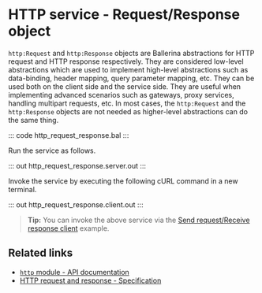 # HTTP service - Request/Response object

`http:Request` and `http:Response` objects are Ballerina abstractions for HTTP request and HTTP response respectively. They are considered low-level abstractions which are used to implement high-level abstractions such as data-binding, header mapping, query parameter mapping, etc. They can be used both on the client side and the service side. They are useful when implementing advanced scenarios such as gateways, proxy services, handling multipart requests, etc. In most cases, the `http:Request` and the `http:Response` objects are not needed as higher-level abstractions can do the same thing.

::: code http_request_response.bal :::

Run the service as follows.

::: out http_request_response.server.out :::

Invoke the service by executing the following cURL command in a new terminal.

::: out http_request_response.client.out :::

>**Tip:** You can invoke the above service via the [Send request/Receive response client](/learn/by-example/http-client-send-request-receive-response/) example.

## Related links
- [`http` module - API documentation](https://lib.ballerina.io/ballerina/http/latest/)
- [HTTP request and response - Specification](/spec/http/#6-request-and-response)